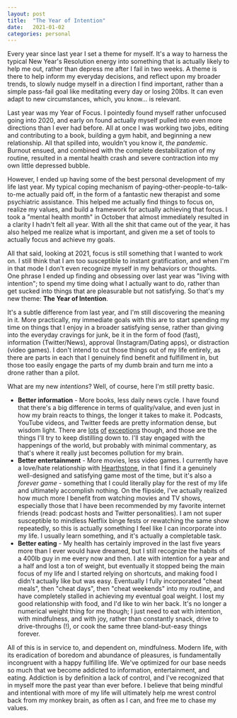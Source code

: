 ```yaml
---
layout: post
title:  "The Year of Intention"
date:   2021-01-02
categories: personal
---
```


Every year since last year I set a theme for myself. It's a way to harness the typical New Year's Resolution energy into something that is actually likely to help me out, rather than depress me after I fail in two weeks. A theme is there to help inform my everyday decisions, and reflect upon my broader trends, to slowly nudge myself in a direction I find important, rather than a simple pass-fail goal like meditating every day or losing 20lbs. It can even adapt to new circumstances, which, you know... is relevant.

Last year was my Year of Focus. I pointedly found myself rather unfocused going into 2020, and early on found actually myself pulled into even more directions than I ever had before. All at once I was working two jobs, editing and contributing to a book, building a gym habit, and beginning a new relationship. All that spilled into, wouldn't you know it, _the pandemic_. Burnout ensued, and combined with the complete destabilization of my routine, resulted in a mental health crash and severe contraction into my own little depressed bubble.

However, I ended up having some of the best personal development of my life last year. My typical coping mechanism of paying-other-people-to-talk-to-me actually paid off, in the form of a fantastic new therapist and some psychiatric assistance. This helped me actually find things to focus on, realize my values, and build a framework for actually achieving that focus. I took a "mental health month" in October that almost immediately resulted in a clarity I hadn't felt all year. With all the shit that came out of the year, it has also helped me realize what is important, and given me a set of tools to actually focus and achieve my goals.

All that said, looking at 2021, focus is still something that I wanted to work on. I still think that I am too susceptible to instant gratification, and when I'm in that mode I don't even recognize myself in my behaviors or thoughts. One phrase I ended up finding and obsessing over last year was "living with intention"; to spend my time doing what I actually want to do, rather than get sucked into things that are pleasurable but not satisfying. So that's my new theme: **The Year of Intention**.

It's a subtle difference from last year, and I'm still discovering the meaning in it. More practically, my immediate goals with this are to start spending my time on things that I enjoy in a broader satisfying sense, rather than giving into the everyday cravings for junk, be it in the form of food (fast), information (Twitter/News), approval (Instagram/Dating apps), or distraction (video games). I don't intend to cut those things out of my life entirely, as there are parts in each that I genuinely find benefit and fulfillment in, but those too easily engage the parts of my dumb brain and turn me into a drone rather than a pilot. 

What are my new _intentions_? Well, of course, here I'm still pretty basic.
* **Better information** - More books, less daily news cycle. I have found that there's a big difference in terms of quality/value, and even just in how my brain reacts to things, the longer it takes to make it. Podcasts, YouTube videos, and Twitter feeds are pretty information dense, but wisdom light. There are [lots](https://podcasts.apple.com/us/podcast/what-trump-can-teach-us-about-con-law/id1242537529) [of](https://www.youtube.com/watch?v=NVGuFdX5guE) [exceptions](https://twitter.com/naval/status/1002103360646823936) though, and those are the things I'll try to keep distilling down to. I'll stay engaged with the happenings of the world, but probably with minimal commentary, as that's where it really just becomes pollution for my brain.
* **Better entertainment** - More movies, less video games. I currently have a love/hate relationship with [Hearthstone](https://playhearthstone.com/), in that I find it a genuinely well-designed and satisfying game most of the time, but it's also a _forever game_ - something that I could literally play for the rest of my life and ultimately accomplish nothing. On the flipside, I've actually realized how much more I benefit from watching movies and TV shows, especially those that I have been recommended by my favorite internet friends (read: podcast hosts and Twitter personalities). I am not super susceptible to mindless Netflix binge fests or rewatching the same show repeatedly, so this is actually something I feel like I can incorporate into my life. I usually learn something, and it's actually a completable task. 
* **Better eating** - My health has certainly improved in the last five years more than I ever would have dreamed, but I still recognize the habits of a 400lb guy in me every now and then. I ate with intention for a year and a half and lost a ton of weight, but eventually it stopped being the main focus of my life and I started relying on shortcuts, and making food I didn't actually like but was easy. Eventually I fully incorporated "cheat meals", then "cheat days", then "cheat weekends" into my routine, and have completely stalled in achieving my eventual goal weight. I lost my good relationship with food, and I'd like to win her back. It's no longer a numerical weight thing for me though; I just need to eat with intention, with mindfulness, and with joy, rather than constantly snack, drive to drive-throughs (!), or cook the same three bland-but-easy things forever.

All of this is in service to, and dependent on, mindfulness. Modern life, with its eradication of boredom and abundance of pleasures, is fundamentally incongruent with a happy fulfilling life. We've optimized for our base needs so much that we become addicted to information, entertainment, and eating. Addiction is by definition a lack of control, and I've recognized that in myself more the past year than ever before. I believe that being mindful and intentional with more of my life will ultimately help me wrest control back from my monkey brain, as often as I can, and free me to chase my values. 